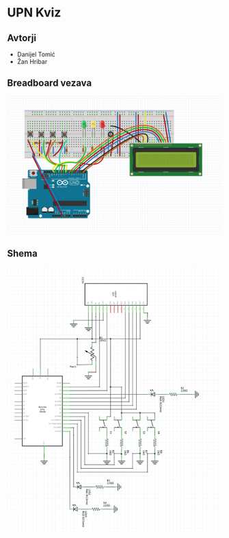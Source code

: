# UPN Kviz

## Avtorji
* Danijel Tomić
* Žan Hribar

## Breadboard vezava
![Breadboard vezava za upn kviz](/img/schematic.png "Breadboard vezava")

## Shema
![Shema vezave za upn kviz](/img/schema.png "Shema")